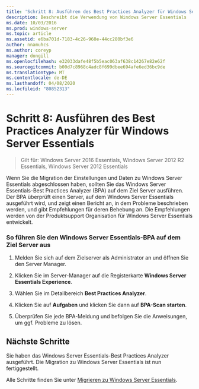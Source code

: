 ```yaml
---
title: 'Schritt 8: Ausführen des Best Practices Analyzer für Windows Server Essentials'
description: Beschreibt die Verwendung von Windows Server Essentials
ms.date: 10/03/2016
ms.prod: windows-server
ms.topic: article
ms.assetid: e6ba701d-7183-4c26-960e-44cc280bf3e6
author: nnamuhcs
ms.author: coreyp
manager: dongill
ms.openlocfilehash: e32033dafe48f5b5eac063af638c14267e82e62f
ms.sourcegitcommit: b00d7c8968c4adc8f699dbee694afe6ed36bc9de
ms.translationtype: MT
ms.contentlocale: de-DE
ms.lasthandoff: 04/08/2020
ms.locfileid: "80852313"
---
```

# <a name="step-8-run-the-windows-server-essentials-best-practices-analyzer"></a>Schritt 8: Ausführen des Best Practices Analyzer für Windows Server Essentials

>Gilt für: Windows Server 2016 Essentials, Windows Server 2012 R2 Essentials, Windows Server 2012 Essentials

Wenn Sie die Migration der Einstellungen und Daten zu Windows Server Essentials abgeschlossen haben, sollten Sie das Windows Server Essentials-Best Practices Analyzer (BPA) auf dem Ziel Server ausführen. Der BPA überprüft einen Server, auf dem Windows Server Essentials ausgeführt wird, und zeigt einen Bericht an, in dem Probleme beschrieben werden, und gibt Empfehlungen für deren Behebung an. Die Empfehlungen werden von der Produktsupport Organisation für Windows Server Essentials entwickelt.  
  
### <a name="to-run-the--windows-server-essentials-bpa-on-the-destination-server"></a>So führen Sie den Windows Server Essentials-BPA auf dem Ziel Server aus  
  
1.  Melden Sie sich auf dem Zielserver als Administrator an und öffnen Sie den Server Manager.  
  
2.  Klicken Sie im Server-Manager auf die Registerkarte **Windows Server Essentials Experience**.  
  
3.  Wählen Sie im Detailbereich **Best Practices Analyzer**.  
  
4.  Klicken Sie auf **Aufgaben** und klicken Sie dann auf **BPA-Scan starten**.  
  
5.  Überprüfen Sie jede BPA-Meldung und befolgen Sie die Anweisungen, um ggf. Probleme zu lösen.  
  
## <a name="next-steps"></a>Nächste Schritte  
 Sie haben das Windows Server Essentials-Best Practices Analyzer ausgeführt. Die Migration zu Windows Server Essentials ist nun fertiggestellt.  
  

Alle Schritte finden Sie unter [Migrieren zu Windows Server Essentials](Migrate-from-Previous-Versions-to-Windows-Server-Essentials-or-Windows-Server-Essentials-Experience.md).

